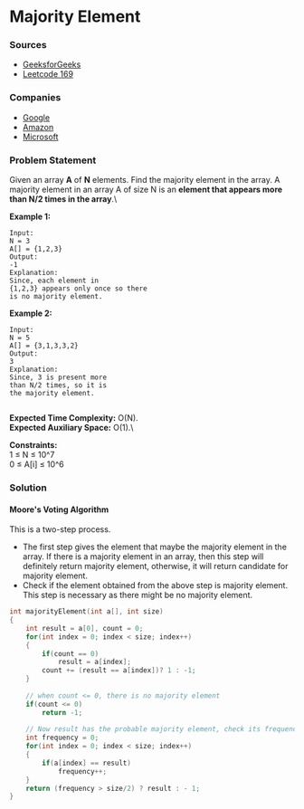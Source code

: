 # Majority Element

### Sources

* [GeeksforGeeks](https://practice.geeksforgeeks.org/problems/majority-element-1587115620/1#)
* [Leetcode 169](https://leetcode.com/problems/majority-element/)

### Companies

* [Google](../../company-based-lists/google.md)
* [Amazon](../../company-based-lists/amazon.md)
* [Microsoft](../../company-based-lists/microsoft.md)

### Problem Statement

Given an array **A** of **N** elements. Find the majority element in the array. A majority element in an array A of size N is an **element that appears more than N/2 times in the array**.\
  

**Example 1:**

```
Input:
N = 3 
A[] = {1,2,3} 
Output:
-1
Explanation:
Since, each element in 
{1,2,3} appears only once so there 
is no majority element.
```

**Example 2:**

```
Input:
N = 5 
A[] = {3,1,3,3,2} 
Output:
3
Explanation:
Since, 3 is present more
than N/2 times, so it is 
the majority element.
  
```

**Expected Time Complexity:** O(N).\
**Expected Auxiliary Space:** O(1).\
  

**Constraints:**\
 1 ≤ N ≤ 10^7\
 0 ≤ A\[i] ≤ 10^6

### Solution

#### Moore's Voting Algorithm

This is a two-step process. 

* The first step gives the element that maybe the majority element in the array. If there is a majority element in an array, then this step will definitely return majority element, otherwise, it will return candidate for majority element.
* Check if the element obtained from the above step is majority element. This step is necessary as there might be no majority element.

```cpp
int majorityElement(int a[], int size)
{
    int result = a[0], count = 0;
    for(int index = 0; index < size; index++)
    {
        if(count == 0)
            result = a[index];
        count += (result == a[index])? 1 : -1;
    }
    
    // when count <= 0, there is no majority element
    if(count <= 0) 
        return -1;
        
    // Now result has the probable majority element, check its frequency > size/2
    int frequency = 0;
    for(int index = 0; index < size; index++)
    {
        if(a[index] == result)
            frequency++;
    }
    return (frequency > size/2) ? result : - 1;
}
```
